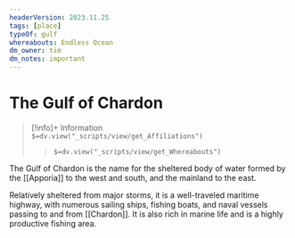 ```yaml
---
headerVersion: 2023.11.25
tags: [place]
typeOf: gulf
whereabouts: Endless Ocean
dm_owner: tim
dm_notes: important
---
```

# The Gulf of Chardon
>[!info]+ Information  
> `$=dv.view("_scripts/view/get_Affiliations")`  
>> `$=dv.view("_scripts/view/get_Whereabouts")`

The Gulf of Chardon is the name for the sheltered body of water formed by the [[Apporia]] to the west and south, and the mainland to the east. 

Relatively sheltered from major storms, it is a well-traveled maritime highway, with numerous sailing ships, fishing boats, and naval vessels passing to and from [[Chardon]].  It is also rich in marine life and is a highly productive fishing area. 
